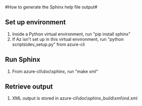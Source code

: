 #How to generate the Sphinx help file output#

## Set up environment ##

1. Inside a Python virtual environment, run "pip install sphinx"
2. If Az isn't set up in this virtual environment, run "python scripts\dev_setup.py" from azure-cli

## Run Sphinx ##

1. From azure-cli\doc\sphinx, run "make xml" 

## Retrieve output ##

1. XML output is stored in azure-cli\doc\sphinx\_build\xml\ind.xml 